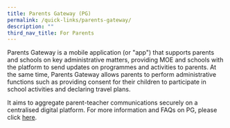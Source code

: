 ```yaml
---
title: Parents Gateway (PG)
permalink: /quick-links/parents-gateway/
description: ""
third_nav_title: For Parents
---
```


Parents Gateway is a mobile application (or "app") that supports parents and schools on key administrative matters, providing MOE and schools with the platform to send updates on programmes and activities to parents. At the same time, Parents Gateway allows parents to perform administrative functions such as providing consent for their children to participate in school activities and declaring travel plans.

It aims to aggregate parent-teacher communications securely on a centralised digital platform. For more information and FAQs on PG, please click [here](https://pg.moe.edu.sg/).
